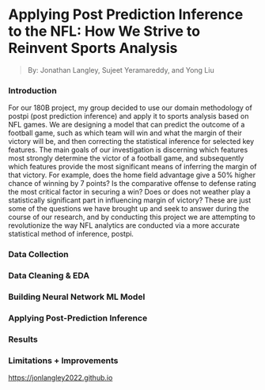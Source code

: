 # Applying Post Prediction Inference to the NFL: How We Strive to Reinvent Sports Analysis
 
 > By: Jonathan Langley, Sujeet Yeramareddy, and Yong Liu

### Introduction

For our 180B project, my group decided to use our domain methodology of postpi (post prediction inference) and apply it to sports analysis based on NFL games.  We are designing a model that can predict the outcome of a football game, such as which team will win and what the margin of their victory will be, and then correcting the statistical inference for selected key features.  The main goals of our investigation is discerning which features most strongly determine the victor of a football game, and subsequently which features provide the most significant means of inferring the margin of that victory.  For example, does the home field advantage give a 50% higher chance of winning by 7 points?  Is the comparative offense to defense rating the most critical factor in securing a win?  Does or does not weather play a statistically significant part in influencing margin of victory?  These are just some of the questions we have brought up and seek to answer during the course of our research, and by conducting this project we are attempting to revolutionize the way NFL analytics are conducted via a more accurate statistical method of inference, postpi. 

### Data Collection

### Data Cleaning & EDA

### Building Neural Network ML Model

### Applying Post-Prediction Inference

### Results

### Limitations + Improvements



https://jonlangley2022.github.io
